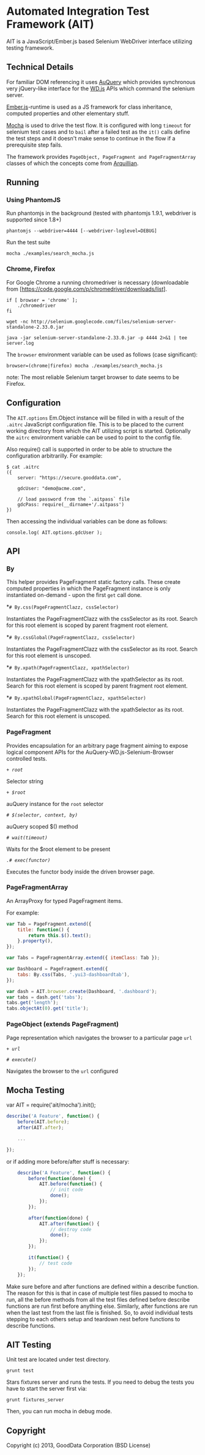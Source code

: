 Automated Integration Test Framework (AIT)
==========================================

AIT is a JavaScript/Ember.js based Selenium WebDriver interface utilizing testing framework.

Technical Details
-----------------
For familiar DOM referencing it uses [AuQuery](https://github.com/cyrjano/AuQuery) which provides synchronous very jQuery-like interface for the [WD.js](https://github.com/admc/wd) APIs which command the selenium server.

[Ember.js](http://emberjs.com)-runtime is used as a JS framework for class inheritance, computed properties and other elementary stuff.

[Mocha](http://visionmedia.github.io/mocha) is used to drive the test flow. It is configured with long `timeout` for selenium test cases and to `bail` after a failed test as the `it()` calls define the test steps and it doesn't make sense to continue in the flow if a prerequisite step fails.

The framework provides `PageObject, PageFragment and PageFragmentArray` classes of which the concepts come from [Arquillian](http://arquillian.org/blog/2012/09/19/introducting-arquillian-graphene-page-fragments/).


Running
-------

### Using PhantomJS

Run phantomjs in the background (tested with phantomjs 1.9.1, webdriver is supported since 1.8+)

```
phantomjs --webdriver=4444 [--webdriver-loglevel=DEBUG]
```

Run the test suite
```
mocha ./examples/search_mocha.js
```


### Chrome, Firefox

For Google Chrome a running chromedriver is necessary (downloadable from [https://code.google.com/p/chromedriver/downloads/list].

```
if [ browser = 'chrome' ];
    ./chromedriver
fi

wget -nc http://selenium.googlecode.com/files/selenium-server-standalone-2.33.0.jar

java -jar selenium-server-standalone-2.33.0.jar -p 4444 2>&1 | tee server.log
```

The `browser` environment variable can be used as follows (case significant):

```
browser=(chrome|firefox) mocha ./examples/search_mocha.js
```


note: The most reliable Selenium target browser to date seems to be Firefox.


Configuration
-------------

The `AIT.options` Em.Object instance will be filled in with a result of the `.aitrc` JavaScript configuration file. This is to be placed to the current working directory from which the AIT utilizing script is started. Optionally the `aitrc` environment variable can be used to point to the config file.

Also require() call is supported in order to be able to structure the configuration arbitrarilly. For example:

```
$ cat .aitrc
({
    server: "https://secure.gooddata.com",

    gdcUser: "demo@acme.com",

    // load password from the `.aitpass` file
    gdcPass: require(__dirname+'/.aitpass')
})
```

Then accessing the individual variables can be done as follows:

```
console.log( AIT.options.gdcUser );
```


API
---

### By

This helper provides PageFragment static factory calls. These create computed properties in which the
PageFragment instance is only instantiated on-demand - upon the first `get` call done.

 *`# By.css(PageFragmentClazz, cssSelector)`

   Instantiates the PageFragmentClazz with the cssSelector as its root.
   Search for this root element is scoped by parent fragment root element.

 *`# By.cssGlobal(PageFragmentClazz, cssSelector)`

   Instantiates the PageFragmentClazz with the cssSelector as its root.
   Search for this root element is unscoped.

 *`# By.xpath(PageFragmentClazz, xpathSelector)`

   Instantiates the PageFragmentClazz with the xpathSelector as its root.
   Search for this root element is scoped by parent fragment root element.

 *`# By.xpathGlobal(PageFragmentClazz, xpathSelector)`

   Instantiates the PageFragmentClazz with the xpathSelector as its root.
   Search for this root element is unscoped.

### PageFragment

Provides encapsulation for an arbitrary page fragment aiming to expose logical component APIs for the AuQuery-WD.js-Selenium-Browser controlled tests.

 *`+ root`*

   Selector string

 *`+ $root`*

   auQuery instance for the `root` selector

 *`# $(selector, context, by)`*

   auQuery scoped $() method

 *`# wait(timeout)`*

   Waits for the $root element to be present

 *`.# exec(functor)`*

   Executes the functor body inside the driven browser page.


### PageFragmentArray

An ArrayProxy for typed PageFragment items.

For example:

```javascript
var Tab = PageFragment.extend({
    title: function() {
        return this.$().text();
    }.property(),
});

var Tabs = PageFragmentArray.extend({ itemClass: Tab });

var Dashboard = PageFragment.extend({
    tabs: By.css(Tabs, '.yui3-dashboardtab'),
});

var dash = AIT.browser.create(Dashboard, '.dashboard');
var tabs = dash.get('tabs');
tabs.get('length');
tabs.objectAt(0).get('title');
```

### PageObject (extends PageFragment)

Page representation which navigates the browser to a particular page `url`

 *`+ url`*

 *`# execute()`*

   Navigates the browser to the `url` configured


Mocha Testing
-------------

var AIT = require('ait/mocha').init();

```javascript
describe('A Feature', function() {
    before(AIT.before);
    after(AIT.after);

    ...

});
```

or if adding more before/after stuff is necessary:

```javascript
    describe('A Feature', function() {
        before(function(done) {
            AIT.before(function() {
                // init code
                done();
            });
        });

        after(function(done) {
            AIT.after(function() {
                // destroy code
                done();
            });
        });

        it(function() {
            // test code
        });
    });
```

Make sure before and after functions are defined within a describe function.
The reason for this is that in case of multiple test files passed to mocha to run,
all the before methods from all the test files defined before describe functions
are run first before anything else. Similarly, after functions are run when the last
test from the last file is finished. So, to avoid individual tests stepping to each
others setup and teardown nest before functions to describe functions.


AIT Testing
-----------
Unit test are located under test directory.

```
grunt test
```

Stars fixtures server and runs the tests.
If you need to debug the tests you have to start the server first via:

```
grunt fixtures_server
```

Then, you can run mocha in debug mode.

Copyright
---------

Copyright (c) 2013, GoodData Corporation (BSD License)
